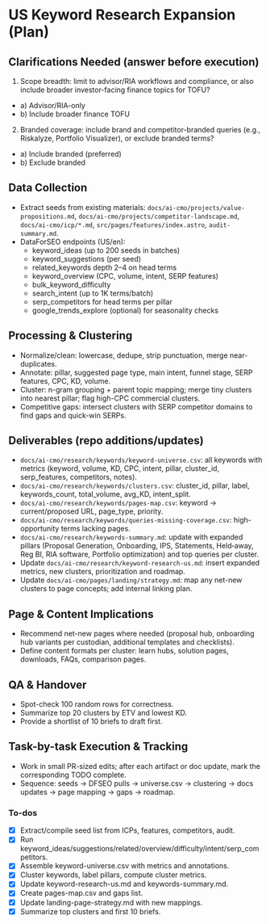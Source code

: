 <!-- 23b9691f-5443-42d3-9767-53b200166b4a 5682623c-3f73-4005-8f9d-aa579b9bc201 -->
# US Keyword Research Expansion (Plan)

## Clarifications Needed (answer before execution)
1. Scope breadth: limit to advisor/RIA workflows and compliance, or also include broader investor-facing finance topics for TOFU?
 - a) Advisor/RIA-only
 - b) Include broader finance TOFU
2. Branded coverage: include brand and competitor-branded queries (e.g., Riskalyze, Portfolio Visualizer), or exclude branded terms?
 - a) Include branded (preferred)
 - b) Exclude branded

## Data Collection
- Extract seeds from existing materials: `docs/ai-cmo/projects/value-propositions.md`, `docs/ai-cmo/projects/competitor-landscape.md`, `docs/ai-cmo/icp/*.md`, `src/pages/features/index.astro`, `audit-summary.md`.
- DataForSEO endpoints (US/en):
  - keyword_ideas (up to 200 seeds in batches)
  - keyword_suggestions (per seed)
  - related_keywords depth 2–4 on head terms
  - keyword_overview (CPC, volume, intent, SERP features)
  - bulk_keyword_difficulty
  - search_intent (up to 1K terms/batch)
  - serp_competitors for head terms per pillar
  - google_trends_explore (optional) for seasonality checks

## Processing & Clustering
- Normalize/clean: lowercase, dedupe, strip punctuation, merge near-duplicates.
- Annotate: pillar, suggested page type, main intent, funnel stage, SERP features, CPC, KD, volume.
- Cluster: n-gram grouping + parent topic mapping; merge tiny clusters into nearest pillar; flag high-CPC commercial clusters.
- Competitive gaps: intersect clusters with SERP competitor domains to find gaps and quick-win SERPs.

## Deliverables (repo additions/updates)
- `docs/ai-cmo/research/keywords/keyword-universe.csv`: all keywords with metrics (keyword, volume, KD, CPC, intent, pillar, cluster_id, serp_features, competitors, notes).
- `docs/ai-cmo/research/keywords/clusters.csv`: cluster_id, pillar, label, keywords_count, total_volume, avg_KD, intent_split.
- `docs/ai-cmo/research/keywords/pages-map.csv`: keyword → current/proposed URL, page_type, priority.
- `docs/ai-cmo/research/keywords/queries-missing-coverage.csv`: high-opportunity terms lacking pages.
- `docs/ai-cmo/research/keywords-summary.md`: update with expanded pillars (Proposal Generation, Onboarding, IPS, Statements, Held‑away, Reg BI, RIA software, Portfolio optimization) and top queries per cluster.
- Update `docs/ai-cmo/research/keyword-research-us.md`: insert expanded metrics, new clusters, prioritization and roadmap.
- Update `docs/ai-cmo/pages/landing/strategy.md`: map any net-new clusters to page concepts; add internal linking plan.

## Page & Content Implications
- Recommend net-new pages where needed (proposal hub, onboarding hub variants per custodian, additional templates and checklists).
- Define content formats per cluster: learn hubs, solution pages, downloads, FAQs, comparison pages.

## QA & Handover
- Spot-check 100 random rows for correctness.
- Summarize top 20 clusters by ETV and lowest KD.
- Provide a shortlist of 10 briefs to draft first.

## Task-by-task Execution & Tracking
- Work in small PR-sized edits; after each artifact or doc update, mark the corresponding TODO complete.
- Sequence: seeds → DFSEO pulls → universe.csv → clustering → docs updates → page mapping → gaps → roadmap.


### To-dos

- [x] Extract/compile seed list from ICPs, features, competitors, audit.
- [x] Run keyword_ideas/suggestions/related/overview/difficulty/intent/serp_competitors.
- [x] Assemble keyword-universe.csv with metrics and annotations.
- [x] Cluster keywords, label pillars, compute cluster metrics.
- [x] Update keyword-research-us.md and keywords-summary.md.
- [x] Create pages-map.csv and gaps list.
- [x] Update landing-page-strategy.md with new mappings.
- [x] Summarize top clusters and first 10 briefs.
